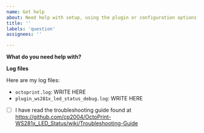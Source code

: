 ```yaml
---
name: Get help
about: Need help with setup, using the plugin or configuration options?
title: ''
labels: 'question'
assignees: ''

---
```


**What do you need help with?**

<!-- 
    Please include as much detail as possible in this section. Anything you think might be relevant, include it. Even the stuff that might not be.
    I respond to a high volume of issues across the OctoPrint community, providing as much information here as possible helps me help you faster.
    Thank you for your cooperation!
-->

**Log files**
<!-- ALWAYS include the logs. Even if you think they are irrelevant, please include them. Find both files in the logging panel within OctoPrint -->
Here are my log files:
* `octoprint.log`: WRITE HERE
* `plugin_ws281x_led_status_debug.log`: WRITE HERE

* [ ] I have read the troubleshooting guide found at https://github.com/cp2004/OctoPrint-WS281x_LED_Status/wiki/Troubleshooting-Guide
